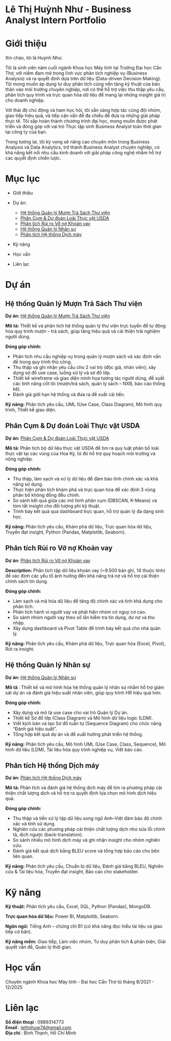# Lê Thị Huỳnh Như - Business Analyst Intern Portfolio
# Giới thiệu
Xin chào, tôi là Huỳnh Như.

Tôi là sinh viên năm cuối ngành Khoa học Máy tính tại Trường Đại học Cần Thơ, với niềm đam mê trong lĩnh vực phân tích nghiệp vụ (Business Analysis) và ra quyết định dựa trên dữ liệu (Data-driven Decision Making).
Tôi mong muốn áp dụng tư duy phân tích cùng nền tảng kỹ thuật của bản thân vào môi trường chuyên nghiệp, nơi có thể hỗ trợ việc thu thập yêu cầu, phân tích quy trình và trực quan hóa dữ liệu để mang lại những insight giá trị cho doanh nghiệp.

Với thái độ chủ động và ham học hỏi, tôi sẵn sàng hợp tác cùng đội nhóm, giao tiếp hiệu quả, và tiếp cận vấn đề đa chiều để đưa ra những giải pháp thực tế.
Tôi sắp hoàn thành chương trình đại học, mong muốn được phát triển và đóng góp với vai trò Thực tập sinh Business Analyst toàn thời gian tại công ty của bạn.

Trong tương lai, tôi kỳ vọng sẽ nâng cao chuyên môn trong Business Analysis và Data Analytics, trở thành Business Analyst chuyên nghiệp, có khả năng kết nối nhu cầu kinh doanh với giải pháp công nghệ nhằm hỗ trợ các quyết định chiến lược.

# Mục lục
  - Giới thiệu

  - Dự án:
    - [Hệ thống Quản lý Mượn Trả Sách Thư viện](https://github.com/lthnhuw/Thu-vien)
    - [Phân Cụm & Dự đoán Loài Thực vật USDA](https://github.com/lthnhuw/USDA)
    - [Phân tích Rủi ro Vỡ nợ Khoản vay](https://github.com/lthnhuw/Khoan-vay)
    - [Hệ thống Quản lý Nhân sự](https://github.com/lthnhuw/Quan-ly-nhan-su)
    - [Phân tích Hệ thống Dịch máy](https://github.com/lthnhuw/Phan-Tich-He-Thong-Dich-May)
    

  - Kỹ năng
  - Học vấn
  - Liên lạc
# Dự án  
## <B> Hệ thống Quản lý Mượn Trả Sách Thư viện </B>
<B> Dự án: </B> [Hệ thống Quản lý Mượn Trả Sách Thư viện](https://github.com/lthnhuw/Thu-vien)  

<B>Mô tả: </B> Thiết kế và phân tích hệ thống quản lý thư viện trực tuyến để tự động hóa quy trình mượn – trả sách, giúp tăng hiệu quả và cải thiện trải nghiệm người dùng.  

<B> Đóng góp chính: </B>  
- Phân tích nhu cầu nghiệp vụ trong quản lý mượn sách và xác định vấn đề trong quy trình thủ công.
- Thu thập và ghi nhận yêu cầu cho 2 vai trò (độc giả, nhân viên); xây dựng sơ đồ use case, luồng xử lý và sơ đồ lớp.
- Thiết kế wireframe và giao diện minh họa tương tác người dùng, đề xuất các tính năng cốt lõi (mượn/trả sách, quản lý sách – NXB, báo cáo thống kê).
- Đánh giá giới hạn hệ thống và đưa ra đề xuất cải tiến.

<B> Kỹ năng: </B> Phân tích yêu cầu, UML (Use Case, Class Diagram), Mô hình quy trình, Thiết kế giao diện. 

## <B>Phân Cụm & Dự đoán Loài Thực vật USDA</B>  
<B> Dự án: </B>  [Phân Cụm & Dự đoán Loài Thực vật USDA](https://github.com/lthnhuw/USDA)  

<B> Mô tả: </B> Phân tích bộ dữ liệu thực vật USDA để tìm ra quy luật phân bố loài thực vật tại các vùng của Hoa Kỳ, từ đó hỗ trợ quy hoạch môi trường và nông nghiệp.

<B> Đóng góp chính: </B>  
- Thu thập, làm sạch và xử lý dữ liệu để đảm bảo tính chính xác và khả năng sử dụng.
- Thực hiện phân tích khám phá và trực quan hóa để xác định 3 vùng phân bố không đồng đều chính.
- So sánh kết quả giữa các mô hình phân cụm (DBSCAN, K-Means) và tóm tắt insight cho đối tượng phi kỹ thuật.
- Trình bày kết quả qua dashboard trực quan, hỗ trợ quản lý đa dạng sinh học.

<B> Kỹ năng: </B> Phân tích yêu cầu, Khám phá dữ liệu, Trực quan hóa dữ liệu, Truyền đạt insight, Python (Pandas, Matplotlib, Seaborn).  
## <B> Phân tích Rủi ro Vỡ nợ Khoản vay </B>  
<B> Dự án: </B> [Phân tích Rủi ro Vỡ nợ Khoản vay](https://github.com/lthnhuw/Khoan-vay) 

<B> Description: </B> Phân tích tập dữ liệu khoản vay (~9.500 bản ghi, 14 thuộc tính) để xác định các yếu tố ảnh hưởng đến khả năng trả nợ và hỗ trợ cải thiện chính sách tín dụng.  

<B> Đóng góp chính: </B>  
- Làm sạch và mã hóa dữ liệu để tăng độ chính xác và tính khả dụng cho phân tích.
- Phân tích hành vi người vay và phát hiện nhóm có nguy cơ cao.
- So sánh nhóm người vay theo số lần kiểm tra tín dụng, dư nợ và thu nhập.
- Xây dựng dashboard và Pivot Table để trình bày kết quả cho nhà quản lý.

<B> Kỹ năng: </B> Phân tích yêu cầu, Khám phá dữ liệu, Trực quan hóa (Excel, Pivot), Rút ra insight.
## <B>Hệ thống Quản lý Nhân sự </B>  
<B> Dự án: </B>  [Hệ thống Quản lý Nhân sự](https://github.com/lthnhuw/Quan-ly-nhan-su)

<B> Mô tả </B>:  Thiết kế và mô hình hóa hệ thống quản lý nhân sự nhằm hỗ trợ giám sát dự án và đánh giá hiệu suất nhân viên, giúp quy trình HR hiệu quả hơn.

<B> Đóng góp chính: </B>  
- Xây dựng và mô tả use case cho vai trò Quản lý Dự án.
- Thiết kế Sơ đồ lớp (Class Diagram) và Mô hình dữ liệu logic (LDM).
- Viết kịch bản và tạo Sơ đồ tuần tự (Sequence Diagram) cho chức năng “Đánh giá hiệu suất”.
- Tổng hợp kết quả dự án và đề xuất hướng phát triển hệ thống.

<B> Kỹ năng: </B> Phân tích yêu cầu, Mô hình UML (Use Case, Class, Sequence), Mô hình dữ liệu (LDM), Tài liệu hóa quy trình nghiệp vụ, Viết báo cáo.
## <B> Phân tích Hệ thống Dịch máy </B>  
<B> Dự án: </B> [Phân tích Hệ thống Dịch máy](https://github.com/lthnhuw/Phan-Tich-He-Thong-Dich-May)  

<B>Mô tả: </B> Phân tích và đánh giá hệ thống dịch máy để tìm ra phương pháp cải thiện chất lượng dịch và hỗ trợ ra quyết định lựa chọn mô hình dịch hiệu quả.

<B> Đóng góp chính: </B>  
- Thu thập và tiền xử lý tập dữ liệu song ngữ Anh–Việt đảm bảo độ chính xác và tính sử dụng.
- Nghiên cứu các phương pháp cải thiện chất lượng dịch như sửa lỗi chính tả, dịch ngược (back-translation).
- So sánh nhiều mô hình dịch máy và ghi nhận insight cho nhóm nghiên cứu.
- Đánh giá kết quả dịch bằng BLEU score và tổng hợp báo cáo cho bên liên quan.

<B> Kỹ năng: </B>  Phân tích yêu cầu, Chuẩn bị dữ liệu, Đánh giá bằng BLEU, Nghiên cứu & Tài liệu hóa, Truyền đạt insight, Báo cáo cho stakeholder.
# Kỹ năng
<B>Kỹ thuật:</B> Phân tích yêu cầu, Excel, SQL, Python (Pandas), MongoDB.  

<B>Trực quan hóa dữ liệu:</B> Power BI, Matplotlib, Seaborn.

<B>Ngôn ngữ:</B> Tiếng Anh – chứng chỉ B1 (có khả năng đọc hiểu tài liệu và giao tiếp cơ bản).  

<B>Kỹ năng mềm:</B> Giao tiếp, Làm việc nhóm, Tư duy phân tích & phản biện, Giải quyết vấn đề, Quản lý thời gian.
# Học vấn
Chuyên ngành Khoa học Máy tính - Đại học Cần Thơ từ tháng 8/2021 - 12/2025  
# Liên lạc 
<B> Số điện thoại </B>: 0989314773  
<B> Email </B>: lethnhuw74@gmail.com  
<B> Địa chỉ </B>: Bình Thạnh, Hồ Chí Minh


